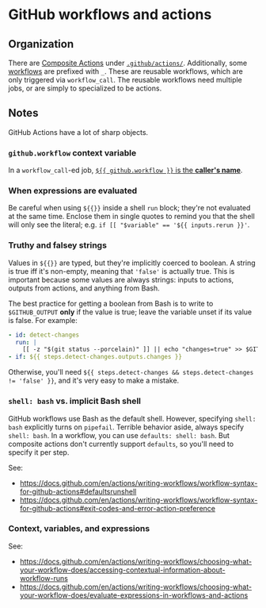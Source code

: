 # GitHub workflows and actions

## Organization

There are
[Composite Actions](https://docs.github.com/en/actions/sharing-automations/creating-actions/creating-a-composite-action)
under [`.github/actions/`](actions/).
Additionally, some [workflows](workflows/) are prefixed with `_`.
These are reusable workflows, which are only triggered via `workflow_call`.
The reusable workflows need multiple jobs, or are simply to specialized to be actions.

## Notes

GitHub Actions have a lot of sharp objects.

### `github.workflow` context variable

In a `workflow_call`-ed job,
[`${{ github.workflow }}` is the **caller's name**](https://github.com/orgs/community/discussions/30708#discussioncomment-3518412).

### When expressions are evaluated

Be careful when using `${{}}` inside a shell `run` block;
they're not evaluated at the same time.
Enclose them in single quotes to remind you that the shell will only see the literal;
e.g. `if [[ "$variable" == '${{ inputs.rerun }}'`.

### Truthy and falsey strings

Values in `${{}}` are typed, but they're implicitly coerced to boolean.
A string is true iff it's non-empty, meaning that `'false'` is actually true.
This is important because some values are always strings:
inputs to actions, outputs from actions, and anything from Bash.

The best practice for getting a boolean from Bash is to write to `$GITHUB_OUTPUT`
**only** if the value is true; leave the variable unset if its value is false.
For example:

```yaml
- id: detect-changes
  run: |
    [[ -z "$(git status --porcelain)" ]] || echo "changes=true" >> $GITHUB_OUTPUT
- if: ${{ steps.detect-changes.outputs.changes }}
```

Otherwise, you'll need `${{ steps.detect-changes && steps.detect-changes != 'false' }}`,
and it's very easy to make a mistake.

### `shell: bash` vs. implicit Bash shell

GitHub workflows use Bash as the default shell.
However, specifying `shell: bash` explicitly turns on `pipefail`.
Terrible behavior aside, always specify `shell: bash`.
In a workflow, you can use `defaults: shell: bash`.
But composite actions don't currently support `defaults`, so you'll need to specify it per step.

See:

- https://docs.github.com/en/actions/writing-workflows/workflow-syntax-for-github-actions#defaultsrunshell
- https://docs.github.com/en/actions/writing-workflows/workflow-syntax-for-github-actions#exit-codes-and-error-action-preference

### Context, variables, and expressions

See:

- https://docs.github.com/en/actions/writing-workflows/choosing-what-your-workflow-does/accessing-contextual-information-about-workflow-runs
- https://docs.github.com/en/actions/writing-workflows/choosing-what-your-workflow-does/evaluate-expressions-in-workflows-and-actions
